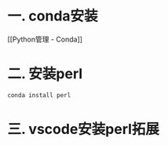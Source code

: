 # 一. conda安装
[[Python管理 - Conda]]
# 二. 安装perl
```cmd
conda install perl
```
# 三. vscode安装perl拓展







